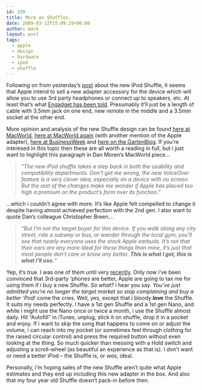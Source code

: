 ```yaml
---
id: 339
title: More on Shuffles.
date: 2009-03-12T15:09:19+00:00
author: mark
layout: post
tags:
  - apple
  - design
  - hardware
  - ipod
  - shuffle
---
```

Following on from yesterday&#8217;s [post](http://www.sallonoroff.co.uk/blog/2009/03/when-small-is-too-small/) about the new iPod Shuffle, it seems that Apple intend to sell a new adapter accessory for the device which will allow you to use 3rd party headphones or connect up to speakers, etc. At least that&#8217;s what [Engadget has been told](http://www.engadget.com/2009/03/11/new-ipod-shuffle-requires-extra-adapter-for-third-party-headphon/). Presumably it&#8217;ll just be a length of cable with 3.5mm jack on one end, new remote in the middle and a 3.5mm socket at the other end.

More opinion and analysis of the new Shuffle design can be found [here at MacWorld](http://www.macworld.com/article/139333/2009/03/ipod_shuffle_design.html), [here at MacWorld again](http://www.macworld.com/article/139345/2009/03/shuffle_reaction.html) (with another mention of the Apple adapter), [here at BusinessWeek](http://www.businessweek.com/the_thread/techbeat/archives/2009/03/the_new_ipod_sh.html) and [here on the GartenBlog](http://gartenblog.net/2009/03/11/new-ipod-shuffle-defies-race-to-the-bottom-first-take/). If you&#8217;re interesed in this topic then these are all worth a reading in full, but i just want to highlight this paragraph in Dan Moren&#8217;s MacWorld piece&#8230;

> _&#8220;The new iPod shuffle takes a step back in both the usability and compatibility departments. Don’t get me wrong, the new VoiceOver feature is a very clever idea, especially on a device with no screen. But the rest of the changes make me wonder if Apple has placed too high a premium on the product&#8217;s form over its function.&#8221;_

&#8230;which i couldn&#8217;t agree with more. It&#8217;s like Apple felt compelled to change it despite having almost achieved perfection with the 2nd gen. I also want to quote Dan&#8217;s colleague Christopher Breen&#8230;

> _&#8220;But I’m not the target buyer for this device. If you walk along any city street, ride a subway or bus, or wander through the local gym, you’ll see that nearly everyone uses the stock Apple earbuds. It’s not that their ears are any more ideal for these things than mine, it’s just that most people don’t care or know any better._ **_This is what I got, this is what I’ll use_.**_&#8220;_

Yep, it&#8217;s true. I was one of them until very [recently](http://www.sallonoroff.co.uk/blog/2009/02/on-headphones/). Only now i&#8217;ve been convinced that 3rd-party &#8216;phones are better, Apple are going to tax me for using them if i buy a new Shuffle. _So what?_ i hear you say. _You&#8217;ve just admitted you&#8217;re no longer the target market so stop complaining and buy a better &#8216;Pod!_ come the cries. Well, yes, except that i bloody _**love**_ the Shuffle. It suits my needs perfectly. I have a 1st gen Shuffle and a 1st gen Nano, and while i might use the Nano once or twice a month, i use the Shuffle almost daily. Hit &#8220;Autofill&#8221; in iTunes, unplug, stick it on shuffle, drop it in a pocket and enjoy. If i want to skip the song that happens to come on or adjust the volume, i can reach into my pocket (or sometimes feel through clothing for the raised circular control) and press the required button without even looking at the thing. So much quicker than messing with a Hold switch and adjusting a scroll-wheel (as beautiful an experience as that is). I don&#8217;t want or need a better iPod &#8211; the Shuffle is, or _was_, ideal.

Personally, i&#8217;m hoping sales of the new Shuffle aren&#8217;t quite what Apple estimates and they end up including this new adapter in the box. And also that my four year old Shuffle doesn&#8217;t pack-in before then.